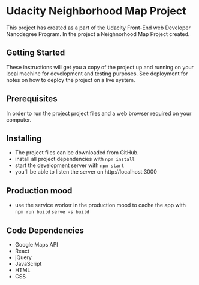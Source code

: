 # Udacity Neighborhood Map Project
This project has created as a part of the Udacity Front-End web Developer Nanodegree Program. In the project a Neighnorhood Map Project created.

## Getting Started

These instructions will get you a copy of the project up and running on your local machine for development and testing purposes. See deployment for notes on how to deploy the project on a live system.

## Prerequisites

In order to run the project project files and a web browser required on your computer.

## Installing

* The project files can be downloaded from GitHub.
* install all project dependencies with `npm install`
* start the development server with `npm start`
* you'll be able to listen the server on http://localhost:3000

## Production mood

* use the service worker in the production mood to cache the app  with
`npm run build`
`serve -s build`


## Code Dependencies

* Google Maps API
* React
* jQuery
* JavaScript
* HTML
* CSS